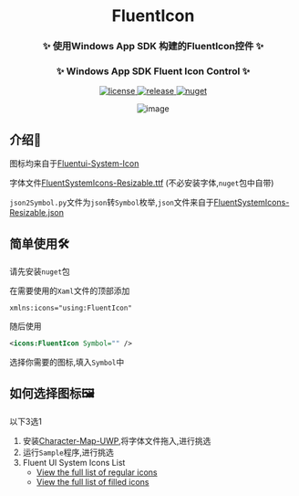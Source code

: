 <div align="center">

# FluentIcon

### ✨ 使用Windows App SDK 构建的FluentIcon控件 ✨
### ✨ Windows App SDK Fluent Icon Control ✨
</div>

<p align="center">
  <a href="https://github.com/kitUIN/FluentIcon/blob/master/LICENSE">
    <img src="https://img.shields.io/badge/license-MIT-green" alt="license">
  </a>
  <a href="https://github.com/kitUIN/FluentIcon/releases">
    <img src="https://img.shields.io/github/v/release/kitUIN/FluentIcon" alt="release">
  </a>
  <a href="https://www.nuget.org/packages/KitUIN.FluentIcon">
    <img src="https://img.shields.io/nuget/v/KitUIN.FluentIcon?color=blue" alt="nuget">
  </a>
</p> 
<div align="center">
  
![image](https://github.com/kitUIN/FluentIcon/assets/68675068/05c85b8b-44e5-4600-bcda-ca57dab5d66c)
  
</div>

## 介绍📖
图标均来自于[Fluentui-System-Icon](https://github.com/microsoft/fluentui-system-icons)

字体文件[FluentSystemIcons-Resizable.ttf](https://github.com/microsoft/fluentui-system-icons/blob/main/fonts/FluentSystemIcons-Resizable.ttf) (不必安装字体,`nuget`包中自带)

`json2Symbol.py`文件为`json`转`Symbol`枚举,`json`文件来自于[FluentSystemIcons-Resizable.json](https://github.com/microsoft/fluentui-system-icons/blob/main/fonts/FluentSystemIcons-Resizable.json)

## 简单使用🛠️
请先安装`nuget`包

在需要使用的`Xaml`文件的顶部添加

```
xmlns:icons="using:FluentIcon"
```

随后使用

```xml
<icons:FluentIcon Symbol="" />
```

选择你需要的图标,填入`Symbol`中

## 如何选择图标🖼️
以下3选1
1. 安装[Character-Map-UWP](https://www.microsoft.com/store/apps/9wzdncrdxf41?cid=storebadge&ocid=badge),将字体文件拖入,进行挑选
2. 运行`Sample`程序,进行挑选
3. Fluent UI System Icons List
   - [View the full list of regular icons](https://github.com/microsoft/fluentui-system-icons/blob/main/icons_regular.md)
   - [View the full list of filled icons](https://github.com/microsoft/fluentui-system-icons/blob/main/icons_filled.md)


